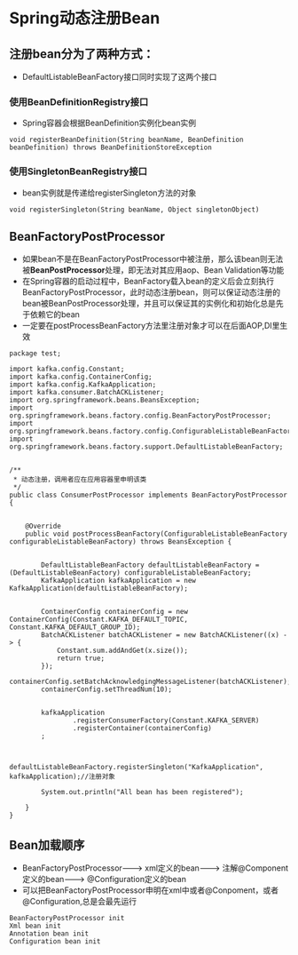 # Spring动态注册Bean

## 注册bean分为了两种方式：
* DefaultListableBeanFactory接口同时实现了这两个接口


### 使用BeanDefinitionRegistry接口
* Spring容器会根据BeanDefinition实例化bean实例
```
void registerBeanDefinition(String beanName, BeanDefinition beanDefinition) throws BeanDefinitionStoreException
```
### 使用SingletonBeanRegistry接口
* bean实例就是传递给registerSingleton方法的对象
```
void registerSingleton(String beanName, Object singletonObject)
```

## BeanFactoryPostProcessor
* 如果bean不是在BeanFactoryPostProcessor中被注册，那么该bean则无法被**BeanPostProcessor**处理，即无法对其应用aop、Bean Validation等功能
* 在Spring容器的启动过程中，BeanFactory载入bean的定义后会立刻执行BeanFactoryPostProcessor，此时动态注册bean，则可以保证动态注册的bean被BeanPostProcessor处理，并且可以保证其的实例化和初始化总是先于依赖它的bean
* 一定要在postProcessBeanFactory方法里注册对象才可以在后面AOP,DI里生效
```
package test;

import kafka.config.Constant;
import kafka.config.ContainerConfig;
import kafka.config.KafkaApplication;
import kafka.consumer.BatchACKListener;
import org.springframework.beans.BeansException;
import org.springframework.beans.factory.config.BeanFactoryPostProcessor;
import org.springframework.beans.factory.config.ConfigurableListableBeanFactory;
import org.springframework.beans.factory.support.DefaultListableBeanFactory;


/**
 * 动态注册，调用者应在应用容器里申明该类
 */
public class ConsumerPostProcessor implements BeanFactoryPostProcessor {


    @Override
    public void postProcessBeanFactory(ConfigurableListableBeanFactory configurableListableBeanFactory) throws BeansException {


        DefaultListableBeanFactory defaultListableBeanFactory = (DefaultListableBeanFactory) configurableListableBeanFactory;
        KafkaApplication kafkaApplication = new KafkaApplication(defaultListableBeanFactory);


        ContainerConfig containerConfig = new ContainerConfig(Constant.KAFKA_DEFAULT_TOPIC, Constant.KAFKA_DEFAULT_GROUP_ID);
        BatchACKListener batchACKListener = new BatchACKListener((x) -> {
            Constant.sum.addAndGet(x.size());
            return true;
        });
        containerConfig.setBatchAcknowledgingMessageListener(batchACKListener);
        containerConfig.setThreadNum(10);


        kafkaApplication
                .registerConsumerFactory(Constant.KAFKA_SERVER)
                .registerContainer(containerConfig)
        ;


        defaultListableBeanFactory.registerSingleton("KafkaApplication", kafkaApplication);//注册对象

        System.out.println("All bean has been registered");

    }
}
```


## Bean加载顺序
* BeanFactoryPostProcessor---> xml定义的bean---> 注解@Component定义的bean---> @Configuration定义的bean
* 可以把BeanFactoryPostProcessor申明在xml中或者@Conpoment，或者@Configuration,总是会最先运行
```
BeanFactoryPostProcessor init
Xml bean init
Annotation bean init
Configuration bean init
```


